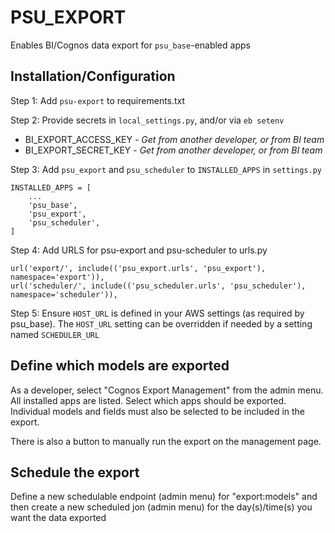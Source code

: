 # PSU_EXPORT

Enables BI/Cognos data export for `psu_base`-enabled apps

## Installation/Configuration

Step 1: Add `psu-export` to requirements.txt

Step 2: Provide secrets in `local_settings.py`, and/or via `eb setenv`
* BI_EXPORT_ACCESS_KEY *- Get from another developer, or from BI team*
* BI_EXPORT_SECRET_KEY *- Get from another developer, or from BI team*

Step 3: Add `psu_export` and `psu_scheduler` to `INSTALLED_APPS` in `settings.py`
```buildoutcfg
INSTALLED_APPS = [
    ...
    'psu_base',
    'psu_export',
    'psu_scheduler',
]
```

Step 4: Add URLS for psu-export and psu-scheduler to urls.py
```
url('export/', include(('psu_export.urls', 'psu_export'), namespace='export')),
url('scheduler/', include(('psu_scheduler.urls', 'psu_scheduler'), namespace='scheduler')),
```

Step 5: Ensure `HOST_URL` is defined in your AWS settings (as required by psu_base). 
The `HOST_URL` setting can be overridden if needed by a setting named `SCHEDULER_URL`

## Define which models are exported
As a developer, select "Cognos Export Management" from the admin menu.
All installed apps are listed.  Select which apps should be exported.
Individual models and fields must also be selected to be included in the export.

There is also a button to manually run the export on the management page.

## Schedule the export
Define a new schedulable endpoint (admin menu) for "export:models" and then create a 
new scheduled jon (admin menu) for the day(s)/time(s) you want the data exported